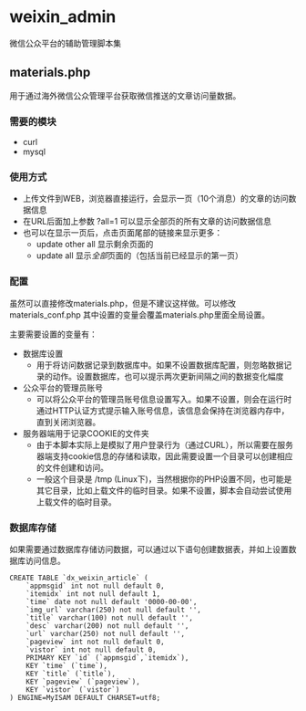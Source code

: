 weixin_admin
============

微信公众平台的辅助管理脚本集


materials.php
-------------

用于通过海外微信公众管理平台获取微信推送的文章访问量数据。

### 需要的模块

* curl
* mysql

### 使用方式

* 上传文件到WEB，浏览器直接运行，会显示一页（10个消息）的文章的访问数据信息
* 在URL后面加上参数 ?all=1 可以显示全部页的所有文章的访问数据信息
* 也可以在显示一页后，点击页面尾部的链接来显示更多：
  * update other all 显示剩余页面的
  * update all 显示*全部*页面的（包括当前已经显示的第一页）

### 配置

虽然可以直接修改materials.php，但是不建议这样做。可以修改materials_conf.php 其中设置的变量会覆盖materials.php里面全局设置。

主要需要设置的变量有：

* 数据库设置
  * 用于将访问数据记录到数据库中。如果不设置数据库配置，则忽略数据记录的动作。设置数据库，也可以提示两次更新间隔之间的数据变化幅度
* 公众平台的管理员账号
  * 可以将公众平台的管理员账号信息设置写入。如果不设置，则会在运行时通过HTTP认证方式提示输入账号信息，该信息会保持在浏览器内存中，直到关闭浏览器。
* 服务器端用于记录COOKIE的文件夹
  * 由于本脚本实际上是模拟了用户登录行为（通过CURL），所以需要在服务器端支持cookie信息的存储和读取，因此需要设置一个目录可以创建相应的文件创建和访问。
  * 一般这个目录是 /tmp (Linux下)，当然根据你的PHP设置不同，也可能是其它目录，比如上载文件的临时目录。如果不设置，脚本会自动尝试使用上载文件的临时目录。
  
### 数据库存储

如果需要通过数据库存储访问数据，可以通过以下语句创建数据表，并如上设置数据库访问信息。

	CREATE TABLE `dx_weixin_article` (
		`appmsgid` int not null default 0,
		`itemidx` int not null default 1,
		`time` date not null default '0000-00-00',
		`img_url` varchar(250) not null default '',
	    `title` varchar(100) not null default '',
		`desc` varchar(200) not null default '',
		`url` varchar(250) not null default '',
		`pageview` int not null default 0,
		`vistor` int not null default 0,
		PRIMARY KEY `id` (`appmsgid`,`itemidx`),
		KEY `time` (`time`),
		KEY `title` (`title`),
		KEY `pageview` (`pageview`),
		KEY `vistor` (`vistor`)
	) ENGINE=MyISAM DEFAULT CHARSET=utf8;


	
  

